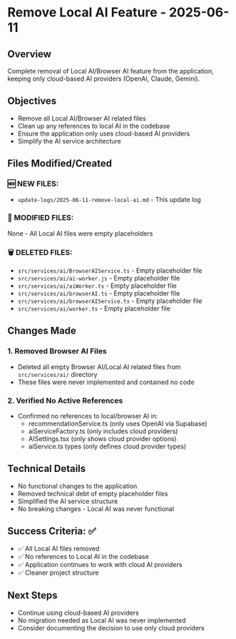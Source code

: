 # Remove Local AI Feature - 2025-06-11

## Overview
Complete removal of Local AI/Browser AI feature from the application, keeping only cloud-based AI providers (OpenAI, Claude, Gemini).

## Objectives
- Remove all Local AI/Browser AI related files
- Clean up any references to local AI in the codebase
- Ensure the application only uses cloud-based AI providers
- Simplify the AI service architecture

## Files Modified/Created

### 🆕 NEW FILES:
- `update-logs/2025-06-11-remove-local-ai.md` - This update log

### 🔄 MODIFIED FILES:
None - All Local AI files were empty placeholders

### 🗑️ DELETED FILES:
- `src/services/ai/BrowserAIService.ts` - Empty placeholder file
- `src/services/ai/ai-worker.js` - Empty placeholder file
- `src/services/ai/aiWorker.ts` - Empty placeholder file
- `src/services/ai/browserAI.ts` - Empty placeholder file
- `src/services/ai/browserAIService.ts` - Empty placeholder file
- `src/services/ai/worker.ts` - Empty placeholder file

## Changes Made

### 1. Removed Browser AI Files
- Deleted all empty Browser AI/Local AI related files from `src/services/ai/` directory
- These files were never implemented and contained no code

### 2. Verified No Active References
- Confirmed no references to local/browser AI in:
  - recommendationService.ts (only uses OpenAI via Supabase)
  - aiServiceFactory.ts (only includes cloud providers)
  - AISettings.tsx (only shows cloud provider options)
  - aiService.ts types (only defines cloud provider types)

## Technical Details
- No functional changes to the application
- Removed technical debt of empty placeholder files
- Simplified the AI service structure
- No breaking changes - Local AI was never functional

## Success Criteria: ✅
- ✅ All Local AI files removed
- ✅ No references to Local AI in the codebase
- ✅ Application continues to work with cloud AI providers
- ✅ Cleaner project structure

## Next Steps
- Continue using cloud-based AI providers
- No migration needed as Local AI was never implemented
- Consider documenting the decision to use only cloud providers